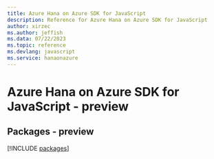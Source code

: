 ```yaml
---
title: Azure Hana on Azure SDK for JavaScript
description: Reference for Azure Hana on Azure SDK for JavaScript
author: xirzec
ms.author: jeffish
ms.data: 07/22/2023
ms.topic: reference
ms.devlang: javascript
ms.service: hanaonazure
---
```

# Azure Hana on Azure SDK for JavaScript - preview
## Packages - preview
[!INCLUDE [packages](hana-on-azure-index.md)]